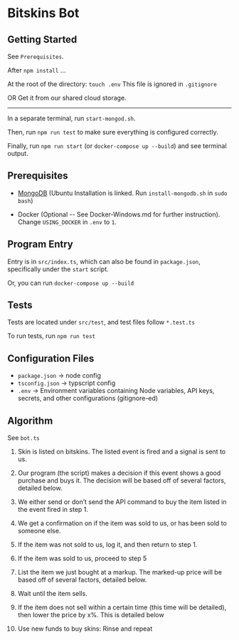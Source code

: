# Bitskins Bot

## Getting Started

See `Prerequisites`.

After `npm install` ...

At the root of the directory: `touch .env`
This file is ignored in `.gitignore`

OR Get it from our shared cloud storage.

------------------------------------------------------------------

In a separate terminal, run `start-mongod.sh`. 

Then, run `npm run test` to make sure everything is configured correctly.

Finally, run `npm run start` (or `docker-compose up --build`) and see terminal output.

## Prerequisites

+ [MongoDB](https://docs.mongodb.com/manual/tutorial/install-mongodb-on-ubuntu/) (Ubuntu Installation is linked. Run `install-mongodb.sh` in `sudo bash`)

+ Docker (Optional -- See Docker-Windows.md for further instruction). Change `USING_DOCKER` in `.env` to `1`.


## Program Entry

Entry is in `src/index.ts`, which can also be found in `package.json`, specifically under the `start` script.

Or, you can run `docker-compose up --build`

## Tests

Tests are located under `src/test`, and test files follow `*.test.ts`

To run tests, run `npm run test`

## Configuration Files

+ `package.json` &rarr; node config
+ `tsconfig.json` &rarr; typscript config
+ `.env` &rarr; Environment variables containing Node variables, API keys, secrets, and other configurations (gitignore-ed)

## Algorithm

See `bot.ts`

1. Skin is listed on bitskins. The listed event is fired and a signal is sent to us.

2. Our program (the script) makes a decision if this event shows a good purchase and buys it. The decision will be based off of several factors, detailed below.

3. We either send or don’t send the API command to buy the item listed in the event fired in step 1. 

4. We get a confirmation on if the item was sold to us, or has been sold to someone else. 

5. If the item was not sold to us, log it, and then return to step 1.

6. If the item was sold to us, proceed to step 5

7. List the item we just bought at a markup. The marked-up price will be based off of several factors, detailed below.

8. Wait until the item sells.

9. If the item does not sell within a certain time (this time will be detailed), then lower the price by x%. This is detailed below

10. Use new funds to buy skins: Rinse and repeat

